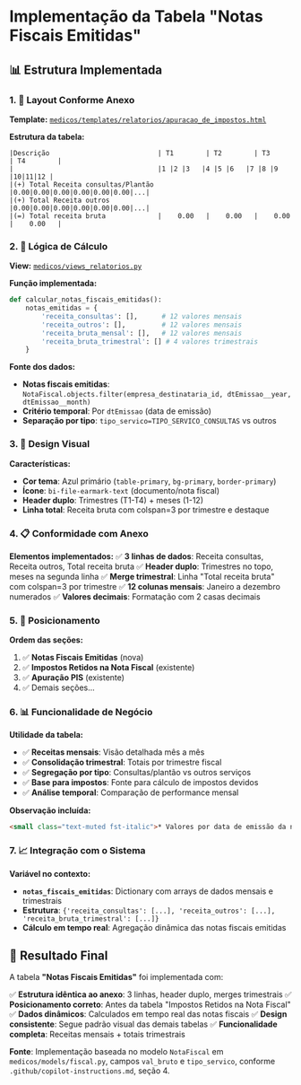 # Implementação da Tabela "Notas Fiscais Emitidas"

## 📊 **Estrutura Implementada**

### **1. 🎯 Layout Conforme Anexo**

**Template:** [`medicos/templates/relatorios/apuracao_de_impostos.html`](medicos/templates/relatorios/apuracao_de_impostos.html)

**Estrutura da tabela:**
```
|Descrição                           | T1        | T2        | T3        | T4        |
|                                    |1 |2 |3   |4 |5 |6   |7 |8 |9   |10|11|12 |
|(+) Total Receita consultas/Plantão |0.00|0.00|0.00|0.00|0.00|0.00|...|
|(+) Total Receita outros            |0.00|0.00|0.00|0.00|0.00|0.00|...|
|(=) Total receita bruta             |    0.00   |    0.00   |    0.00   |    0.00   |
```

### **2. 🧮 Lógica de Cálculo**

**View:** [`medicos/views_relatorios.py`](medicos/views_relatorios.py)

**Função implementada:**
```python
def calcular_notas_fiscais_emitidas():
    notas_emitidas = {
        'receita_consultas': [],      # 12 valores mensais
        'receita_outros': [],         # 12 valores mensais  
        'receita_bruta_mensal': [],   # 12 valores mensais
        'receita_bruta_trimestral': [] # 4 valores trimestrais
    }
```

**Fonte dos dados:**
- **Notas fiscais emitidas**: `NotaFiscal.objects.filter(empresa_destinataria_id, dtEmissao__year, dtEmissao__month)`
- **Critério temporal**: Por `dtEmissao` (data de emissão)
- **Separação por tipo**: `tipo_servico=TIPO_SERVICO_CONSULTAS` vs outros

### **3. 🎨 Design Visual**

**Características:**
- **Cor tema**: Azul primário (`table-primary`, `bg-primary`, `border-primary`)
- **Ícone**: `bi-file-earmark-text` (documento/nota fiscal)
- **Header duplo**: Trimestres (T1-T4) + meses (1-12)
- **Linha total**: Receita bruta com colspan=3 por trimestre e destaque

### **4. 📋 Conformidade com Anexo**

**Elementos implementados:**
✅ **3 linhas de dados**: Receita consultas, Receita outros, Total receita bruta
✅ **Header duplo**: Trimestres no topo, meses na segunda linha
✅ **Merge trimestral**: Linha "Total receita bruta" com colspan=3 por trimestre
✅ **12 colunas mensais**: Janeiro a dezembro numerados
✅ **Valores decimais**: Formatação com 2 casas decimais

### **5. 🔗 Posicionamento**

**Ordem das seções:**
1. ✅ **Notas Fiscais Emitidas** (nova)
2. ✅ **Impostos Retidos na Nota Fiscal** (existente)
3. ✅ **Apuração PIS** (existente)
4. ✅ Demais seções...

### **6. 📊 Funcionalidade de Negócio**

**Utilidade da tabela:**
- ✅ **Receitas mensais**: Visão detalhada mês a mês
- ✅ **Consolidação trimestral**: Totais por trimestre fiscal
- ✅ **Segregação por tipo**: Consultas/plantão vs outros serviços
- ✅ **Base para impostos**: Fonte para cálculo de impostos devidos
- ✅ **Análise temporal**: Comparação de performance mensal

**Observação incluída:**
```html
<small class="text-muted fst-italic">* Valores por data de emissão da nota fiscal</small>
```

### **7. 📈 Integração com o Sistema**

**Variável no contexto:**
- **`notas_fiscais_emitidas`**: Dictionary com arrays de dados mensais e trimestrais
- **Estrutura**: `{'receita_consultas': [...], 'receita_outros': [...], 'receita_bruta_trimestral': [...]}`
- **Cálculo em tempo real**: Agregação dinâmica das notas fiscais emitidas

## 🎯 **Resultado Final**

A tabela **"Notas Fiscais Emitidas"** foi implementada com:

✅ **Estrutura idêntica ao anexo**: 3 linhas, header duplo, merges trimestrais
✅ **Posicionamento correto**: Antes da tabela "Impostos Retidos na Nota Fiscal"  
✅ **Dados dinâmicos**: Calculados em tempo real das notas fiscais
✅ **Design consistente**: Segue padrão visual das demais tabelas
✅ **Funcionalidade completa**: Receitas mensais + totais trimestrais

**Fonte**: Implementação baseada no modelo `NotaFiscal` em `medicos/models/fiscal.py`, campos `val_bruto` e `tipo_servico`, conforme `.github/copilot-instructions.md`, seção 4.

